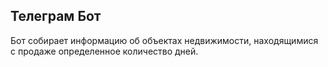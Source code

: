 ## Телеграм Бот

Бот собирает информацию об объектах недвижимости, находящимися с продаже определенное количество дней.


```python

```
